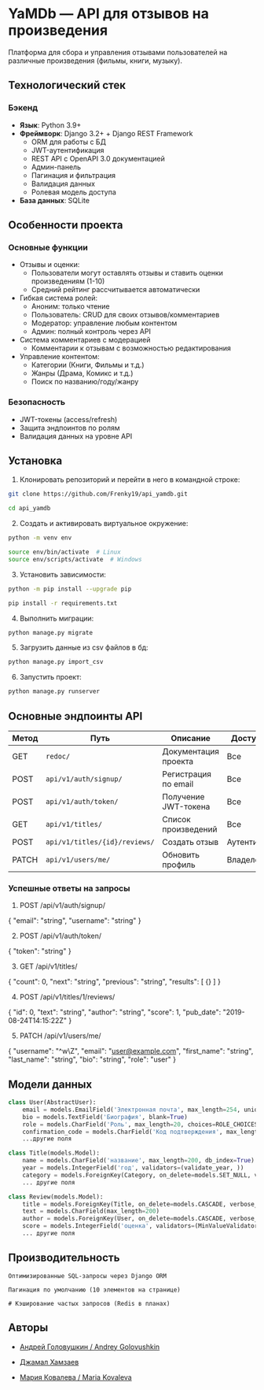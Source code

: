 # YaMDb — API для отзывов на произведения

Платформа для сбора и управления отзывами пользователей на различные произведения (фильмы, книги, музыку).

## Технологический стек

### Бэкенд
- **Язык**: Python 3.9+
- **Фреймворк**: Django 3.2+ + Django REST Framework
  - ORM для работы с БД
  - JWT-аутентификация
  - REST API с OpenAPI 3.0 документацией
  - Админ-панель
  - Пагинация и фильтрация
  - Валидация данных
  - Ролевая модель доступа
- **База данных**: SQLite

## Особенности проекта

### Основные функции
- Отзывы и оценки:
  - Пользователи могут оставлять отзывы и ставить оценки произведениям (1-10)
  - Средний рейтинг рассчитывается автоматически
- Гибкая система ролей:
  - Аноним: только чтение
  - Пользователь: CRUD для своих отзывов/комментариев
  - Модератор: управление любым контентом
  - Админ: полный контроль через API
- Система комментариев с модерацией
  - Комментарии к отзывам с возможностью редактирования
- Управление контентом:
  - Категории (Книги, Фильмы и т.д.)
  - Жанры (Драма, Комикс и т.д.)
  - Поиск по названию/году/жанру

### Безопасность
- JWT-токены (access/refresh)
- Защита эндпоинтов по ролям
- Валидация данных на уровне API

## Установка

1. Клонировать репозиторий и перейти в него в командной строке:

```bash
git clone https://github.com/Frenky19/api_yamdb.git
```
```bash
cd api_yamdb
```

2. Создать и активировать виртуальное окружение:

```bash
python -m venv env
```
```bash
source env/bin/activate  # Linux
source env/scripts/activate  # Windows
```

3. Установить зависимости:

```bash
python -m pip install --upgrade pip
```
```bash
pip install -r requirements.txt
```

4. Выполнить миграции:

```bash
python manage.py migrate
```

5. Загрузить данные из csv файлов в бд:

```bash
python manage.py import_csv
```

6. Запустить проект:

```bash
python manage.py runserver
```

## Основные эндпоинты API


| Метод  | Путь                         | Описание                     | Доступ         |
|--------|------------------------------|------------------------------|----------------|
| GET    | `redoc/          `           | Документация проекта         | Все            |
| POST   | `api/v1/auth/signup/`        | Регистрация по email         | Все            |
| POST   | `api/v1/auth/token/`         | Получение JWT-токена         | Все            |
| GET    | `api/v1/titles/`             | Список произведений          | Все            |
| POST   | `api/v1/titles/{id}/reviews/`| Создать отзыв                | Аутентиф.      |
| PATCH  | `api/v1/users/me/`           | Обновить профиль             | Владелец       |

### Успешные ответы на запросы

1. POST /api/v1/auth/signup/

{
"email": "string",
"username": "string"
}

2. POST /api/v1/auth/token/

{
"token": "string"
}

3. GET /api/v1/titles/

{
"count": 0,
"next": "string",
"previous": "string",
"results": [
{}
]
}

4. POST /api/v1/titles/1/reviews/

{
"id": 0,
"text": "string",
"author": "string",
"score": 1,
"pub_date": "2019-08-24T14:15:22Z"
}

5. PATCH /api/v1/users/me/

{
"username": "^w\\Z",
"email": "user@example.com",
"first_name": "string",
"last_name": "string",
"bio": "string",
"role": "user"
}

## Модели данных

```python
class User(AbstractUser):
    email = models.EmailField('Электронная почта', max_length=254, unique=True)
    bio = models.TextField('Биография', blank=True)
    role = models.CharField('Роль', max_length=20, choices=ROLE_CHOICES, default='user')
    confirmation_code = models.CharField('Код подтверждения', max_length=16, blank=True)
    ...другие поля

class Title(models.Model):
    name = models.CharField('название', max_length=200, db_index=True)
    year = models.IntegerField('год', validators=(validate_year, ))
    category = models.ForeignKey(Category, on_delete=models.SET_NULL, verbose_name='категория', null=True, blank=True)
    ... другие поля

class Review(models.Model):
    title = models.ForeignKey(Title, on_delete=models.CASCADE, verbose_name='произведение')
    text = models.CharField(max_length=200)
    author = models.ForeignKey(User, on_delete=models.CASCADE, verbose_name='автор', null=True)
    score = models.IntegerField('оценка', validators=(MinValueValidator(1), MaxValueValidator(10))),
    ... другие поля
```

## Производительность

    Оптимизированные SQL-запросы через Django ORM

    Пагинация по умолчанию (10 элементов на странице)

    # Кэширование частых запросов (Redis в планах)

## Авторы
- [Андрей Головушкин / Andrey Golovushkin](https://github.com/Frenky19)

- [Джамал Хамзаев](https://github.com/khamzaev)

- [Мария Ковалева / Maria Kovaleva](https://github.com/Mary-Kovaleva)